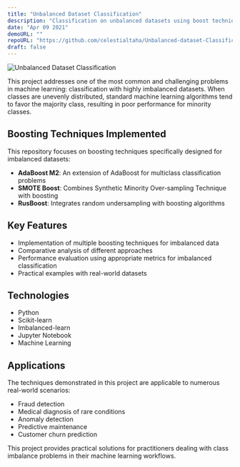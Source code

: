 ```yaml
---
title: "Unbalanced Dataset Classification"
description: "Classification on unbalanced datasets using boost techniques like AdaBoost M2, SMOTE Boost, RusBoost."
date: "Apr 09 2021"
demoURL: ""
repoURL: "https://github.com/celestialtaha/Unbalanced-dataset-Classification"
draft: false
---
```


![Unbalanced Dataset Classification](/images/projects/imbalanced-data.jpg)

This project addresses one of the most common and challenging problems in machine learning: classification with highly imbalanced datasets. When classes are unevenly distributed, standard machine learning algorithms tend to favor the majority class, resulting in poor performance for minority classes.

## Boosting Techniques Implemented

This repository focuses on boosting techniques specifically designed for imbalanced datasets:

- **AdaBoost M2**: An extension of AdaBoost for multiclass classification problems
- **SMOTE Boost**: Combines Synthetic Minority Over-sampling Technique with boosting
- **RusBoost**: Integrates random undersampling with boosting algorithms

## Key Features

- Implementation of multiple boosting techniques for imbalanced data
- Comparative analysis of different approaches
- Performance evaluation using appropriate metrics for imbalanced classification
- Practical examples with real-world datasets

## Technologies

- Python
- Scikit-learn
- Imbalanced-learn
- Jupyter Notebook
- Machine Learning

## Applications

The techniques demonstrated in this project are applicable to numerous real-world scenarios:
- Fraud detection
- Medical diagnosis of rare conditions
- Anomaly detection
- Predictive maintenance
- Customer churn prediction

This project provides practical solutions for practitioners dealing with class imbalance problems in their machine learning workflows.
